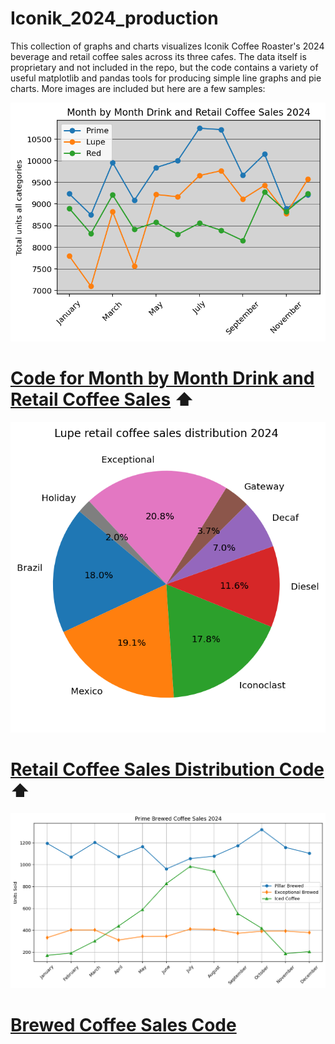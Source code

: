 # Iconik_2024_production

This collection of graphs and charts visualizes Iconik Coffee Roaster's 2024 beverage and retail coffee sales across its three cafes. The data itself is proprietary and not included in the repo, but the code contains a variety of useful matplotlib and pandas tools for producing simple line graphs and pie charts. More images are included but here are a few samples:

![Alt text](cafe_totals.png)

# [Code for Month by Month Drink and Retail Coffee Sales](cafe_pars.py) ⬆️
![Alt text](lupe_retail_coffee_sales2024.png)

# [Retail Coffee Sales Distribution Code](retail_coffee_sales_distributions.py) ⬆️

![Alt text](prime_sales_brewedcoffee_2024.png)

# [Brewed Coffee Sales Code](cafe_totals.png)
